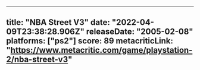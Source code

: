 
---
title: "NBA Street V3"
date: "2022-04-09T23:38:28.906Z"
releaseDate: "2005-02-08"
platforms: ["ps2"]
score: 89
metacriticLink: "https://www.metacritic.com/game/playstation-2/nba-street-v3"
---
